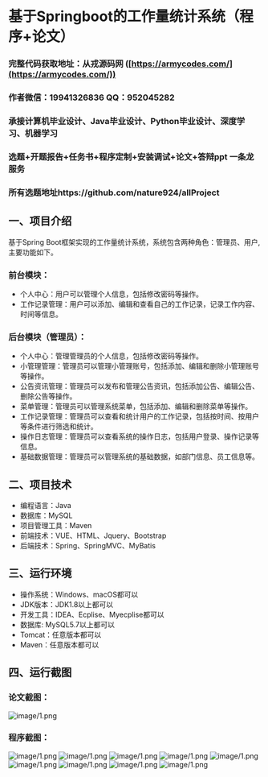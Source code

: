 基于Springboot的工作量统计系统（程序+论文）
=
### 完整代码获取地址：从戎源码网 ([https://armycodes.com/](https://armycodes.com/))
### 作者微信：19941326836  QQ：952045282 
### 承接计算机毕业设计、Java毕业设计、Python毕业设计、深度学习、机器学习
### 选题+开题报告+任务书+程序定制+安装调试+论文+答辩ppt 一条龙服务
### 所有选题地址https://github.com/nature924/allProject

一、项目介绍
---
基于Spring Boot框架实现的工作量统计系统，系统包含两种角色：管理员、用户,主要功能如下。
### 前台模块：
- 个人中心：用户可以管理个人信息，包括修改密码等操作。
- 工作记录管理：用户可以添加、编辑和查看自己的工作记录，记录工作内容、时间等信息。

### 后台模块（管理员）：
- 个人中心：管理管理员的个人信息，包括修改密码等操作。
- 小管理管理：管理员可以管理小管理账号，包括添加、编辑和删除小管理账号等操作。
- 公告资讯管理：管理员可以发布和管理公告资讯，包括添加公告、编辑公告、删除公告等操作。
- 菜单管理：管理员可以管理系统菜单，包括添加、编辑和删除菜单等操作。
- 工作记录管理：管理员可以查看和统计用户的工作记录，包括按时间、按用户等条件进行筛选和统计。
- 操作日志管理：管理员可以查看系统的操作日志，包括用户登录、操作记录等信息。
- 基础数据管理：管理员可以管理系统的基础数据，如部门信息、员工信息等。









二、项目技术
---
- 编程语言：Java
- 数据库：MySQL
- 项目管理工具：Maven
- 前端技术：VUE、HTML、Jquery、Bootstrap
- 后端技术：Spring、SpringMVC、MyBatis

三、运行环境
---
- 操作系统：Windows、macOS都可以
- JDK版本：JDK1.8以上都可以
- 开发工具：IDEA、Ecplise、Myecplise都可以
- 数据库: MySQL5.7以上都可以
- Tomcat：任意版本都可以
- Maven：任意版本都可以

四、运行截图
---
### 论文截图：
![image/1.png](limage/1.png)

### 程序截图：
![image/1.png](image/1.png)
![image/1.png](image/2.png)
![image/1.png](image/3.png)
![image/1.png](image/4.png)
![image/1.png](image/5.png)
![image/1.png](image/6.png)
![image/1.png](image/7.png)
![image/1.png](image/8.png)
![image/1.png](image/9.png)


